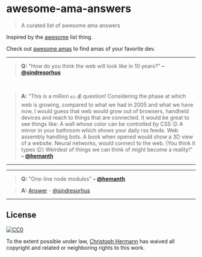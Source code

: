 # awesome-ama-answers

> A curated list of awesome ama answers

Inspired by the [awesome](https://github.com/sindresorhus/awesome) list thing.

Check out [awesome amas](https://github.com/sindresorhus/amas) to find amas of your favorite dev.

***

> **Q:** "How do you think the web will look like in 10 years?" **– [@sindresorhus](https://github.com/sindresorhus)**

&nbsp;

> **A:** "This is a million :dollar: :moneybag: question!
Considering the phase at which web is growing, compared to what we had in 2005 and what we have now, I would guess that web
would grow out of browsers, handheld devices and reach to things that are connected.
It would be great to see things like:
A wall whose color can be controlled by CSS :wink:
A mirror in your bathroom which shows your daily rss feeds.
Web assembly handling bots.
A book when opened would show a 3D view of a website.
Neural networks, would connect to the web. (You think it types :wink:)
Weirdest of things we can think of might become a reality!"
  **– [@hemanth](https://github.com/hemanth)**
  
***

***

> **Q:** "One-line node modules" **– [@hemanth](https://github.com/hemanth)**

> **A:** 
[Answer](https://github.com/sindresorhus/ama/issues/10#issuecomment-117766328) - [@sindresorhus](https://github.com/sindresorhus)
  
***

## License

[![CC0](http://i.creativecommons.org/p/zero/1.0/88x31.png)](http://creativecommons.org/publicdomain/zero/1.0/)

To the extent possible under law, [Christoph Hermann](https://stoeffe.github.io) has waived all copyright and related or neighboring rights to this work.

